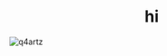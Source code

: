 <h1 align="center">hi</h1>

<p align="left">

<img align="middle" src="https://github-readme-stats.vercel.app/api/top-langs?username=q4artz&show_icons=true&theme=onedark&locale=en&layout=compact" alt="q4artz" />

